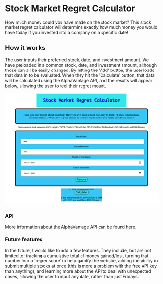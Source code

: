 # Stock Market Regret Calculator
How much money could you have made on the stock market? This stock market regret calculator will determine exactly how much money you would have today if you invested into a company on a specific date!

## How it works

The user inputs their preferred stock, date, and investment amount. We have preloaded in a common stock, date, and investment amount, although those can all be easily changed. By hitting the 'Add' button, the user loads that data in to be evaluated. When they hit the 'Calculate' button, that data will be calculated using the AlphaVantage API, and the results will appear below, allowing the user to feel their regret mount.

![Screenshot of the website](SMRC.png)

### API
More information about the AlphaVantage API can be found
<a href="https://www.alphavantage.co/documentation/"> here.</a>


### Future features

In the future, I would like to add a few features. They include, but are not limited to: tracking a cumulative total of money gained/lost, turning that number into a 'regret score' to help gamify the website, adding the ability to submit multiple stocks at once (this is more a problem with the free API key than anything), and learning more about the API to deal with unexpected cases, allowing the user to input any date, rather than just Fridays.
